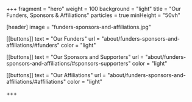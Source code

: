 +++
fragment = "hero"
weight = 100
background = "light"
title = "Our Funders, Sponsors & Affiliations"
particles = true
minHeight = "50vh"

[header]
  image = "funders-sponsors-and-affiliations.jpg"

[[buttons]]
  text = "Our Funders"
  url = "about/funders-sponsors-and-affiliations/#funders"
  color = "light"
  
[[buttons]]
  text = "Our Sponsors and Supporters"
  url = "about/funders-sponsors-and-affiliations/#sponsors-supporters"
  color = "light"

[[buttons]]
  text = "Our Affiliations"
  url = "about/funders-sponsors-and-affiliations/#affiliations"
  color = "light"


+++




